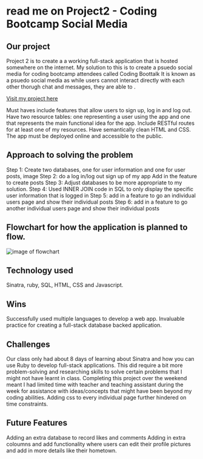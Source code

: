 # read me on Project2 - Coding Bootcamp Social Media

## Our project

Project 2 is to create a a working full-stack application that is hosted somewhere on the internet. My solution to this is to create a psuedo social media for coding bootcamp attendees called Coding Boottalk It is known as a psuedo social media as while users cannot interact directly with each other thorugh chat and messages, they are able to .

<a href= "https://still-sands-56902.herokuapp.com/">Visit my project here</a>

Must haves include features that allow users to sign up, log in and log out. Have two resource tables: one representing a user using the app and one that represents the main functional idea for the app. Include RESTful routes for at least one of my resources. Have semantically clean HTML and CSS. The app must be deployed online and accessible to the public.


## Approach to solving the problem
Step 1: Create two databases, one for user information and one for user posts, image
Step 2: do a log in/log out sign up of my app
Add in the feature to create posts
Step 3: Adjust databases to be more appropriate to my solution.
Step 4: Used INNER JOIN code in SQL to only display the specific user information that is logged in
Step 5: add in a feature to go an individual users page and show their individual posts
Step 6: add in a feature to go another individual users page and show their individual posts

## Flowchart for how the application is planned to flow.
![image of flowchart](https://www.figma.com/file/1TwqhGXkkzNEznj6H81i29/Untitled?node-id=0%3A1)

## Technology used
Sinatra, ruby, SQL, HTML, CSS and Javascript.

## Wins
Successfully used multiple languages to develop a web app. 
Invaluable practice for creating a full-stack database backed application.

## Challenges
Our class only had about 8 days of learning about Sinatra and how you can use Ruby to develop full-stack applications. This did require a bit more problem-solving and researching skills to solve certain problems that I might not have learnt in class.
Completing this project over the weekend meant I had limited time with teacher and teaching assistant during the week for assistance with ideas/concepts that might have been beyond my coding abilities. 
Adding css to every individual page further hindered on time constraints.

## Future Features
Adding an extra database to record likes and comments
Adding in extra coloumns and add functionality where users can edit their profile pictures and add in more details like their hometown. 


